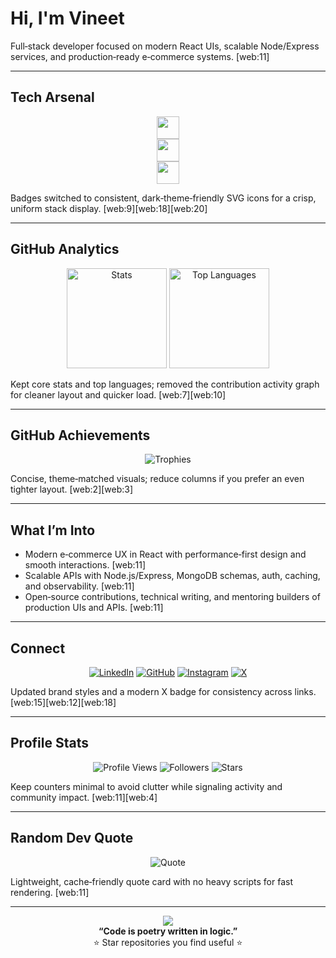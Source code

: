 # Hi, I'm Vineet

Full‑stack developer focused on modern React UIs, scalable Node/Express services, and production‑ready e‑commerce systems. [web:11]

---

## Tech Arsenal

<div align="center">

<!-- New skill icons (skillicons.dev) -->
<img src="https://skillicons.dev/icons?i=html,css,js,ts,react,next,bootstrap,tailwind,threejs" height="36" />
<br/>
<img src="https://skillicons.dev/icons?i=nodejs,express,mongodb,mysql,redis,prisma" height="36" />
<br/>
<img src="https://skillicons.dev/icons?i=git,linux,vscode,powershell,postman,vercel,netlify,aws,docker" height="36" />

</div>

Badges switched to consistent, dark‑theme‑friendly SVG icons for a crisp, uniform stack display. [web:9][web:18][web:20]

---

## GitHub Analytics

<div align="center">
  <img height="160" alt="Stats" src="https://github-readme-stats.vercel.app/api?username=48vineet&show_icons=true&count_private=true&theme=tokyonight&hide_border=true&bg_color=0d1117&title_color=58a6ff&icon_color=f85149&text_color=c9d1d9" />
  <img height="160" alt="Top Languages" src="https://github-readme-stats.vercel.app/api/top-langs/?username=48vineet&layout=compact&theme=tokyonight&hide_border=true&bg_color=0d1117&title_color=58a6ff&text_color=c9d1d9" />
</div>

Kept core stats and top languages; removed the contribution activity graph for cleaner layout and quicker load. [web:7][web:10]

---

## GitHub Achievements

<div align="center">
  <img alt="Trophies" src="https://github-profile-trophy.vercel.app/?username=48vineet&theme=tokyonight&no-frame=true&column=6&margin-w=10&margin-h=10" />
</div>

Concise, theme‑matched visuals; reduce columns if you prefer an even tighter layout. [web:2][web:3]

---

## What I’m Into

- Modern e‑commerce UX in React with performance‑first design and smooth interactions. [web:11]  
- Scalable APIs with Node.js/Express, MongoDB schemas, auth, caching, and observability. [web:11]  
- Open‑source contributions, technical writing, and mentoring builders of production UIs and APIs. [web:11]

---

## Connect

<div align="center">
  
[![LinkedIn](https://img.shields.io/badge/LinkedIn-0A66C2?logo=linkedin&logoColor=white)](https://linkedin.com/in/48-vineet)
[![GitHub](https://img.shields.io/badge/GitHub-181717?logo=github&logoColor=white)](https://github.com/48vineet)
[![Instagram](https://img.shields.io/badge/Instagram-E4405F?logo=instagram&logoColor=white)](https://instagram.com/48_vineet)
[![X](https://img.shields.io/badge/X-000000?logo=x&logoColor=white)](https://twitter.com/48__Vineet_)

</div>

Updated brand styles and a modern X badge for consistency across links. [web:15][web:12][web:18]

---

## Profile Stats

<div align="center">
  
![Profile Views](https://komarev.com/ghpvc/?username=48vineet&style=for-the-badge&color=brightgreen)
![Followers](https://img.shields.io/github/followers/48vineet?style=for-the-badge&color=0A66C2)
![Stars](https://img.shields.io/github/stars/48vineet?style=for-the-badge&color=F5C518)

</div>

Keep counters minimal to avoid clutter while signaling activity and community impact. [web:11][web:4]

---

## Random Dev Quote

<div align="center">
  
![Quote](https://quotes-github-readme.vercel.app/api?type=horizontal&theme=tokyonight)

</div>

Lightweight, cache‑friendly quote card with no heavy scripts for fast rendering. [web:11]

---

<div align="center">
  <img src="https://capsule-render.vercel.app/api?type=waving&color=gradient&height=100&section=footer&animation=twinkling" />
  <br/>
  <strong>“Code is poetry written in logic.”</strong>
  <br/>
  ⭐ Star repositories you find useful ⭐
</div>
